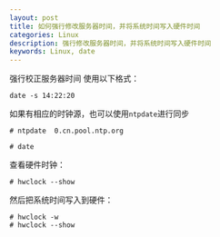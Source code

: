 ```yaml
---
layout: post
title: 如何强行修改服务器时间，并将系统时间写入硬件时间
categories: Linux
description: 强行修改服务器时间，并将系统时间写入硬件时间
keywords: Linux, date
---
```


强行校正服务器时间
使用以下格式：
```
date -s 14:22:20
```
如果有相应的时钟源，也可以使用`ntpdate`进行同步
```
# ntpdate  0.cn.pool.ntp.org

# date
```
查看硬件时钟：
```
# hwclock --show
```
然后把系统时间写入到硬件：
```
# hwclock -w
# hwclock --show
```